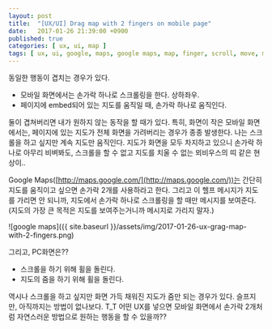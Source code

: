 ```yaml
---
layout: post
title:  "[UX/UI] Drag map with 2 fingers on mobile page"
date:   2017-01-26 21:39:00 +0900
published: true
categories: [ ux, ui, map ]
tags: [ ux, ui, google, maps, google maps, map, finger, scroll, move, mobile, screen ]
---
```


동일한 행동이 겹치는 경우가 있다.

- 모바일 화면에서는 손가락 하나로 스크롤링을 한다. 상하좌우.
- 페이지에 embed되어 있는 지도를 움직일 때, 손가락 하나로 움직인다.

둘이 겹쳐버리면 내가 원하지 않는 동작을 할 때가 있다. 특히, 화면이 작은 모바일 화면에서는, 페이지에 있는 지도가 전체 화면을 가려버리는 경우가 종종 발생한다. 나는 스크롤을 하고 싶지만 계속 지도만 움직인다. 지도가 화면을 모두 차지하고 있으니 손가락 하나로 아무리 비벼봐도, 스크롤을 할 수 없고 지도를 치울 수 없는 뫼비우스의 띠 같은 현상이..

Google Maps([http://maps.google.com/](http://maps.google.com/))는 간단히 지도를 움직이고 싶으면 손가락 2개를 사용하라고 한다. 그리고 이 헬프 메시지가 지도를 가리면 안 되니까, 지도에서 손가락 하나로 스크롤링을 할 때만 메시지를 보여준다. (지도의 가장 큰 목적은 지도를 보여주는거니까 메시지로 가리지 말자.)

![google maps]({{ site.baseurl }}/assets/img/2017-01-26-ux-grag-map-with-2-fingers.png)

그리고, PC화면은??

- 스크롤을 하기 위해 휠을 돌린다.
- 지도의 줌을 하기 위해 휠을 돌린다.

역시나 스크롤을 하고 싶지만 화면 가득 채워진 지도가 줌만 되는 경우가 있다. 슬프지만, 아직까지는 방법이 없나보다. T_T 어떤 UX를 넣으면 모바일 화면에서 손가락 2개처럼 자연스러운 방법으로 원하는 행동을 할 수 있을까??

